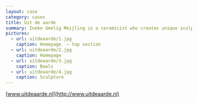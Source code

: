 ```yaml
---
layout: case
category: cases
title: Uit de aarde
summary: Ineke Gmelig Meijling is a ceramicist who creates unique sculptures by applying various oxides on thin layers of clay. The oxides create stunningly deep colours which Cornelis tried to capture on this website against a dark background and photography in the old Dutch 'Claire Obscure' tradition that was already used by Rembrandt van Rijn and Johannes Vermeer back in the 17th century.
pictures:
  - url: uitdeaarde/1.jpg
    caption: Homepage  — top section
  - url: uitdeaarde/2.jpg
    caption: Homepage
  - url: uitdeaarde/3.jpg
    caption: Bowls
  - url: uitdeaarde/4.jpg
    caption: Sculpture
---
```


  [www.uitdeaarde.nl](http://www.uitdeaarde.nl)
